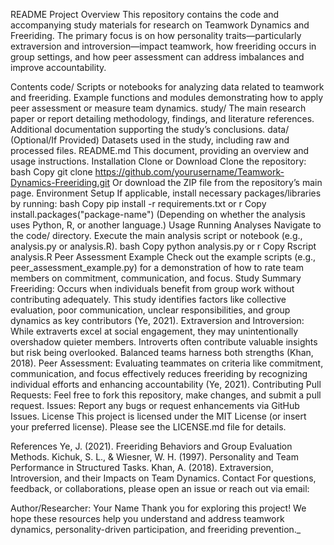 README
Project Overview
This repository contains the code and accompanying study materials for research on Teamwork Dynamics and Freeriding. The primary focus is on how personality traits—particularly extraversion and introversion—impact teamwork, how freeriding occurs in group settings, and how peer assessment can address imbalances and improve accountability.

Contents
code/
Scripts or notebooks for analyzing data related to teamwork and freeriding.
Example functions and modules demonstrating how to apply peer assessment or measure team dynamics.
study/
The main research paper or report detailing methodology, findings, and literature references.
Additional documentation supporting the study’s conclusions.
data/ (Optional/If Provided)
Datasets used in the study, including raw and processed files.
README.md
This document, providing an overview and usage instructions.
Installation
Clone or Download
Clone the repository:
bash
Copy
git clone https://github.com/yourusername/Teamwork-Dynamics-Freeriding.git
Or download the ZIP file from the repository’s main page.
Environment Setup
If applicable, install necessary packages/libraries by running:
bash
Copy
pip install -r requirements.txt
or
r
Copy
install.packages("package-name")
(Depending on whether the analysis uses Python, R, or another language.)
Usage
Running Analyses
Navigate to the code/ directory.
Execute the main analysis script or notebook (e.g., analysis.py or analysis.R).
bash
Copy
python analysis.py
or
r
Copy
Rscript analysis.R
Peer Assessment Example
Check out the example scripts (e.g., peer_assessment_example.py) for a demonstration of how to rate team members on commitment, communication, and focus.
Study Summary
Freeriding: Occurs when individuals benefit from group work without contributing adequately. This study identifies factors like collective evaluation, poor communication, unclear responsibilities, and group dynamics as key contributors (Ye, 2021).
Extraversion and Introversion: While extraverts excel at social engagement, they may unintentionally overshadow quieter members. Introverts often contribute valuable insights but risk being overlooked. Balanced teams harness both strengths (Khan, 2018).
Peer Assessment: Evaluating teammates on criteria like commitment, communication, and focus effectively reduces freeriding by recognizing individual efforts and enhancing accountability (Ye, 2021).
Contributing
Pull Requests: Feel free to fork this repository, make changes, and submit a pull request.
Issues: Report any bugs or request enhancements via GitHub Issues.
License
This project is licensed under the MIT License (or insert your preferred license). Please see the LICENSE.md file for details.

References
Ye, J. (2021). Freeriding Behaviors and Group Evaluation Methods.
Kichuk, S. L., & Wiesner, W. H. (1997). Personality and Team Performance in Structured Tasks.
Khan, A. (2018). Extraversion, Introversion, and their Impacts on Team Dynamics.
Contact
For questions, feedback, or collaborations, please open an issue or reach out via email:

Author/Researcher: Your Name
Thank you for exploring this project! We hope these resources help you understand and address teamwork dynamics, personality-driven participation, and freeriding prevention._
